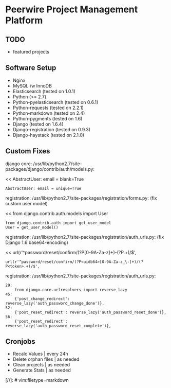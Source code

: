 Peerwire Project Management Platform
====================================

TODO
----

  * featured projects

Software Setup
--------------

  * Nginx
  * MySQL /w InnoDB
  * Elasticsearch (tested on 1.0.1)
  * Python (>= 2.7)
  * Python-pyelasticsearch (tested on 0.6.1)
  * Python-requests (tested on 2.2.1)
  * Python-markdown (tested on 2.4)
  * Python-pygments (tested on 1.6)
  * Django (tested on 1.6.4)
  * Django-registration (tested on 0.9.3)
  * Django-haystack (tested on 2.1.0)

Custom Fixes
------------

django core: /usr/lib/python2.7/site-packages/django/contrib/auth/models.py:

<<
    AbstractUser: email = blank=True

>>
    AbstractUser: email = unique=True

registration: /usr/lib/python2.7/site-packages/registration/forms.py:
(fix custom user model)

<<
    from django.contrib.auth.models import User

>>
    from django.contrib.auth import get_user_model
    User = get_user_model()

registration: /usr/lib/python2.7/site-packages/registration/auth_urls.py:
(fix Django 1.6 base64-encoding)

<<
    url(r'^password/reset/confirm/(?P<uidb36>[0-9A-Za-z]+)-(?P<token>.+)/$',

>>
    url(r'^password/reset/confirm/(?P<uidb64>[0-9A-Za-z_\-]+)/(?P<token>.+)/$',

registration: /usr/lib/python2.7/site-packages/registration/auth_urls.py:

>>
    29:
        from django.core.urlresolvers import reverse_lazy
    45:
        {'post_change_redirect': reverse_lazy('auth_password_change_done')},
    52:
        {'post_reset_redirect': reverse_lazy('auth_password_reset_done')},
    56:
        {'post_reset_redirect': reverse_lazy('auth_password_reset_complete')},

Cronjobs
--------

  * Recalc Values | every 24h
  * Delete orphan files | as needed
  * Clean projects | as needed
  * Generate Stats | as needed

[//]: # vim:filetype=markdown

